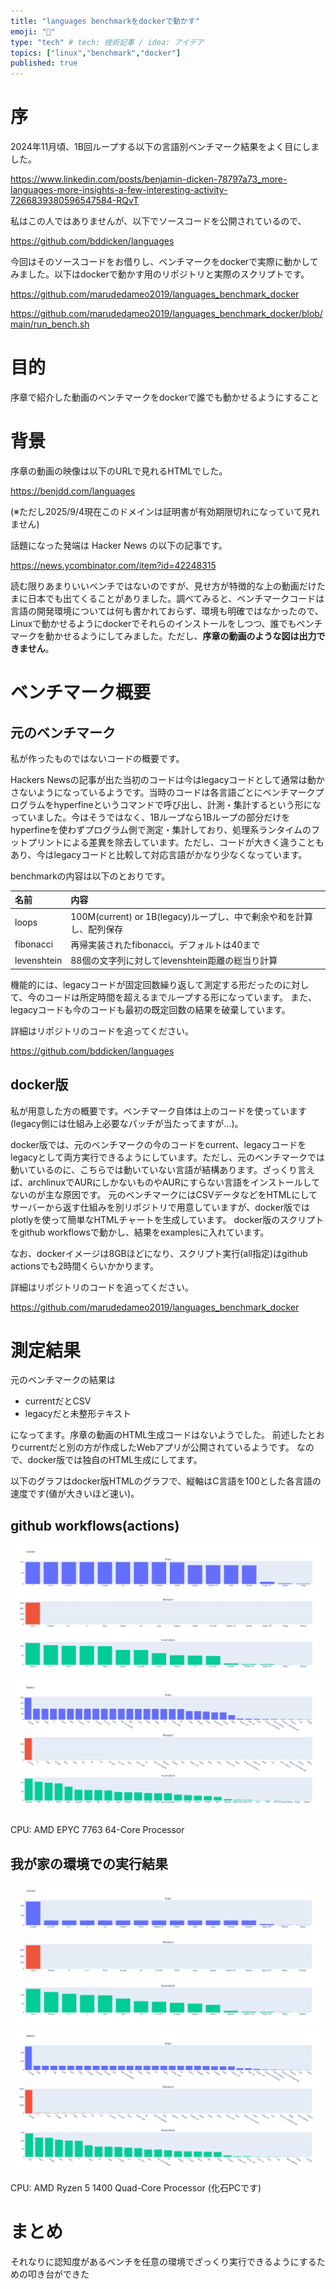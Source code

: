 ```yaml
---
title: "languages benchmarkをdockerで動かす"
emoji: "📝"
type: "tech" # tech: 技術記事 / idea: アイデア
topics: ["linux","benchmark","docker"]
published: true
---
```

# 序

2024年11月頃、1B回ループする以下の言語別ベンチマーク結果をよく目にしました。

https://www.linkedin.com/posts/benjamin-dicken-78797a73_more-languages-more-insights-a-few-interesting-activity-7266839380596547584-RQvT

私はこの人ではありませんが、以下でソースコードを公開されているので、

https://github.com/bddicken/languages

今回はそのソースコードをお借りし、ベンチマークをdockerで実際に動かしてみました。以下はdockerで動かす用のリポジトリと実際のスクリプトです。

https://github.com/marudedameo2019/languages_benchmark_docker

https://github.com/marudedameo2019/languages_benchmark_docker/blob/main/run_bench.sh


# 目的

序章で紹介した動画のベンチマークをdockerで誰でも動かせるようにすること

# 背景

序章の動画の映像は以下のURLで見れるHTMLでした。

https://benjdd.com/languages

(※ただし2025/9/4現在このドメインは証明書が有効期限切れになっていて見れません)

話題になった発端は Hacker News の以下の記事です。

https://news.ycombinator.com/item?id=42248315

読む限りあまりいいベンチではないのですが、見せ方が特徴的な上の動画だけたまに日本でも出てくることがありました。調べてみると、ベンチマークコードは言語の開発環境については何も書かれておらず、環境も明確ではなかったので、Linuxで動かせるようにdockerでそれらのインストールをしつつ、誰でもベンチマークを動かせるようにしてみました。ただし、**序章の動画のような図は出力できません**。

# ベンチマーク概要

## 元のベンチマーク

私が作ったものではないコードの概要です。

Hackers Newsの記事が出た当初のコードは今はlegacyコードとして通常は動かさないようになっているようです。当時のコードは各言語ごとにベンチマークプログラムをhyperfineというコマンドで呼び出し、計測・集計するという形になっていました。今はそうではなく、1Bループなら1Bループの部分だけをhyperfineを使わずプログラム側で測定・集計しており、処理系ランタイムのフットプリントによる差異を除去しています。ただし、コードが大きく違うこともあり、今はlegacyコードと比較して対応言語がかなり少なくなっています。

benchmarkの内容は以下のとおりです。

|名前|内容|
|:--|:--|
|loops|100M(current) or 1B(legacy)ループし、中で剰余や和を計算し、配列保存|
|fibonacci|再帰実装されたfibonacci。デフォルトは40まで|
|levenshtein|88個の文字列に対してlevenshtein距離の総当り計算|

機能的には、legacyコードが固定回数繰り返して測定する形だったのに対して、今のコードは所定時間を超えるまでループする形になっています。
また、legacyコードも今のコードも最初の既定回数の結果を破棄しています。

詳細はリポジトリのコードを追ってください。

https://github.com/bddicken/languages

## docker版

私が用意した方の概要です。ベンチマーク自体は上のコードを使っています(legacy側には仕組み上必要なパッチが当たってますが…)。

docker版では、元のベンチマークの今のコードをcurrent、legacyコードをlegacyとして両方実行できるようにしています。ただし、元のベンチマークでは動いているのに、こちらでは動いていない言語が結構あります。ざっくり言えば、archlinuxでAURにしかないものやAURにすらない言語をインストールしてないのが主な原因です。
元のベンチマークにはCSVデータなどをHTMLにしてサーバーから返す仕組みを別リポジトリで用意していますが、docker版ではplotlyを使って簡単なHTMLチャートを生成しています。
docker版のスクリプトをgithub workflowsで動かし、結果をexamplesに入れています。

なお、dockerイメージは8GBほどになり、スクリプト実行(all指定)はgithub actionsでも2時間くらいかかります。

詳細はリポジトリのコードを追ってください。

https://github.com/marudedameo2019/languages_benchmark_docker

# 測定結果

元のベンチマークの結果は

- currentだとCSV
- legacyだと未整形テキスト

になってます。序章の動画のHTML生成コードはないようでした。
前述したとおりcurrentだと別の方が作成したWebアプリが公開されているようです。
なので、docker版では独自のHTML生成にしてます。

以下のグラフはdocker版HTMLのグラフで、縦軸はC言語を100とした各言語の速度です(値が大きいほど速い)。

## github workflows(actions)

![](/images/5dd96c0329d595_001.png)
![](/images/5dd96c0329d595_002.png)

CPU: AMD EPYC 7763 64-Core Processor

## 我が家の環境での実行結果

![](/images/5dd96c0329d595_003.png)
![](/images/5dd96c0329d595_004.png)

CPU: AMD Ryzen 5 1400 Quad-Core Processor
(化石PCです)

# まとめ

それなりに認知度があるベンチを任意の環境でざっくり実行できるようにするための叩き台ができた
